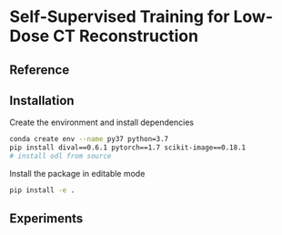 # Self-Supervised Training for Low-Dose CT Reconstruction

## Reference

## Installation

Create the environment and install dependencies

```sh
conda create env --name py37 python=3.7
pip install dival==0.6.1 pytorch==1.7 scikit-image==0.18.1
# install odl from source
```

Install the package in editable mode

```sh
pip install -e .
```

## Experiments